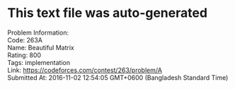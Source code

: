 # This text file was auto-generated  
  
Problem Information:  
Code: 263A  
Name: Beautiful Matrix  
Rating: 800  
Tags: implementation  
Link: https://codeforces.com/contest/263/problem/A  
Submitted At: 2016-11-02 12:54:05 GMT+0600 (Bangladesh Standard Time)  
